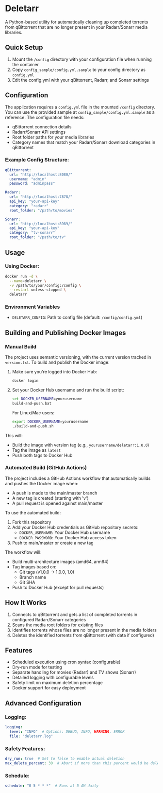 # Deletarr

A Python-based utility for automatically cleaning up completed torrents from qBittorrent that are no longer present in your Radarr/Sonarr media libraries.

## Quick Setup

1. Mount the `/config` directory with your configuration file when running the container
2. Copy `config_sample/config.yml.sample` to your config directory as `config.yml`
3. Edit the config.yml with your qBittorrent, Radarr, and Sonarr settings

## Configuration

The application requires a `config.yml` file in the mounted `/config` directory. You can use the provided sample at `config_sample/config.yml.sample` as a reference. The configuration file needs:

- qBittorrent connection details
- Radarr/Sonarr API settings
- Root folder paths for your media libraries
- Category names that match your Radarr/Sonarr download categories in qBittorrent

### Example Config Structure:
```yaml
qBittorrent:
  url: "http://localhost:8080/"
  username: "admin"
  password: "adminpass"

Radarr:
  url: "http://localhost:7878/"
  api_key: "your-api-key"
  category: "radarr"
  root_folder: "/path/to/movies"

Sonarr:
  url: "http://localhost:8989/"
  api_key: "your-api-key"
  category: "tv-sonarr"
  root_folder: "/path/to/tv"
```

## Usage

### Using Docker:

```bash
docker run -d \
  --name=deletarr \
  -v /path/to/your/config:/config \
  --restart unless-stopped \
  deletarr
```

### Environment Variables

- `DELETARR_CONFIG`: Path to config file (default: `/config/config.yml`)

## Building and Publishing Docker Images

### Manual Build

The project uses semantic versioning, with the current version tracked in `version.txt`. To build and publish the Docker image:

1. Make sure you're logged into Docker Hub:
   ```bash
   docker login
   ```

2. Set your Docker Hub username and run the build script:
   ```cmd
   set DOCKER_USERNAME=yourusername
   build-and-push.bat
   ```
   
   For Linux/Mac users:
   ```bash
   export DOCKER_USERNAME=yourusername
   ./build-and-push.sh
   ```

This will:
- Build the image with version tag (e.g., `yourusername/deletarr:1.0.0`)
- Tag the image as `latest`
- Push both tags to Docker Hub

### Automated Build (GitHub Actions)

The project includes a GitHub Actions workflow that automatically builds and pushes the Docker image when:
- A push is made to the main/master branch
- A new tag is created (starting with 'v')
- A pull request is opened against main/master

To use the automated build:
1. Fork this repository
2. Add your Docker Hub credentials as GitHub repository secrets:
   - `DOCKER_USERNAME`: Your Docker Hub username
   - `DOCKER_PASSWORD`: Your Docker Hub access token
3. Push to main/master or create a new tag

The workflow will:
- Build multi-architecture images (amd64, arm64)
- Tag images based on:
  - Git tags (v1.0.0 -> 1.0.0, 1.0)
  - Branch name
  - Git SHA
- Push to Docker Hub (except for pull requests)

## How It Works

1. Connects to qBittorrent and gets a list of completed torrents in configured Radarr/Sonarr categories
2. Scans the media root folders for existing files
3. Identifies torrents whose files are no longer present in the media folders
4. Deletes the identified torrents from qBittorrent (with data if configured)

## Features

- Scheduled execution using cron syntax (configurable)
- Dry-run mode for testing
- Separate handling for movies (Radarr) and TV shows (Sonarr)
- Detailed logging with configurable levels
- Safety limit on maximum deletion percentage
- Docker support for easy deployment

## Advanced Configuration

### Logging:
```yaml
logging:
  level: "INFO"  # Options: DEBUG, INFO, WARNING, ERROR
  file: "deletarr.log"
```

### Safety Features:
```yaml
dry_run: true  # Set to false to enable actual deletion
max_delete_percent: 30  # Abort if more than this percent would be deleted
```

### Schedule:
```yaml
schedule: "0 5 * * *"  # Runs at 5 AM daily
```